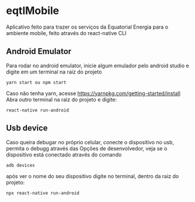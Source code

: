 # eqtlMobile
Aplicativo feito para trazer os serviços da Equatorial Energia para o ambiente mobile, feito através do react-native CLI

## Android Emulator
Para rodar no android emulator, inicie algum emulador pelo android studio e digite em um terminal na raiz do projeto 
```
yarn start ou npm start
```
Caso não tenha yarn, acesse https://yarnpkg.com/getting-started/install</br>
Abra outro terminal na raiz do projeto e digite:
```
react-native run-android
```
## Usb device
Caso queira debugar no próprio celular, conecte o dispositivo no usb, permita o debugg através das Opções de desenvolvedor,
veja se o dispositivo está conectado através do comando
```
adb devices
```
após ver o nome do seu dispositivo digite no terminal, dentro da raiz do projeto:

```
npx react-native run-android
```
